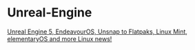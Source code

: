 # Unreal-Engine
[Unreal Engine 5, EndeavourOS, Unsnap to Flatpaks, Linux Mint, elementaryOS and more Linux news!](https://youtu.be/4-6zryYt998)
